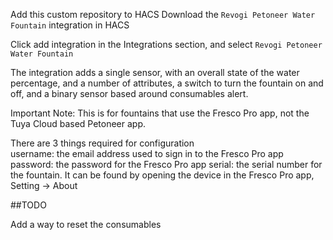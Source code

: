 Add this custom repository to HACS
Download the `Revogi Petoneer Water Fountain` integration in HACS

Click add integration in the Integrations section, and select `Revogi Petoneer Water Fountain`

The integration adds a single sensor, with an overall state of the water percentage, and a number of attributes, a switch to turn the fountain on and off, and a binary sensor based around consumables alert.

Important Note: This is for fountains that use the Fresco Pro app, not the Tuya Cloud based Petoneer app.

There are 3 things required for configuration<br>
username: the email address used to sign in to the Fresco Pro app
password: the password for the Fresco Pro app
serial: the serial number for the fountain. It can be found by opening the device in the Fresco Pro app, Setting -> About

##TODO

Add a way to reset the consumables
